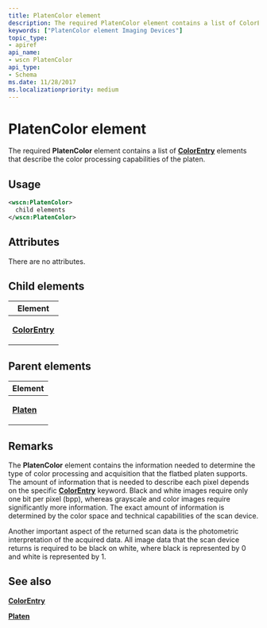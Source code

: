 ```yaml
---
title: PlatenColor element
description: The required PlatenColor element contains a list of ColorEntry elements that describe the color processing capabilities of the platen.
keywords: ["PlatenColor element Imaging Devices"]
topic_type:
- apiref
api_name:
- wscn PlatenColor
api_type:
- Schema
ms.date: 11/28/2017
ms.localizationpriority: medium
---
```


# PlatenColor element


The required **PlatenColor** element contains a list of [**ColorEntry**](colorentry.md) elements that describe the color processing capabilities of the platen.

## Usage

```xml
<wscn:PlatenColor>
  child elements
</wscn:PlatenColor>
```

## Attributes

There are no attributes.

## Child elements


<table>
<colgroup>
<col width="100%" />
</colgroup>
<thead>
<tr class="header">
<th>Element</th>
</tr>
</thead>
<tbody>
<tr class="odd">
<td><p><a href="colorentry.md" data-raw-source="[&lt;strong&gt;ColorEntry&lt;/strong&gt;](colorentry.md)"><strong>ColorEntry</strong></a></p></td>
</tr>
</tbody>
</table>

## Parent elements


<table>
<colgroup>
<col width="100%" />
</colgroup>
<thead>
<tr class="header">
<th>Element</th>
</tr>
</thead>
<tbody>
<tr class="odd">
<td><p><a href="platen.md" data-raw-source="[&lt;strong&gt;Platen&lt;/strong&gt;](platen.md)"><strong>Platen</strong></a></p></td>
</tr>
</tbody>
</table>

## Remarks

The **PlatenColor** element contains the information needed to determine the type of color processing and acquisition that the flatbed platen supports. The amount of information that is needed to describe each pixel depends on the specific [**ColorEntry**](colorentry.md) keyword. Black and white images require only one bit per pixel (bpp), whereas grayscale and color images require significantly more information. The exact amount of information is determined by the color space and technical capabilities of the scan device.

Another important aspect of the returned scan data is the photometric interpretation of the acquired data. All image data that the scan device returns is required to be black on white, where black is represented by 0 and white is represented by 1.

## See also


[**ColorEntry**](colorentry.md)

[**Platen**](platen.md)

 

 






